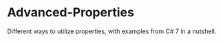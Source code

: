 # Advanced-Properties
Different ways to utilize properties, with examples from C# 7 in a nutshell. 
